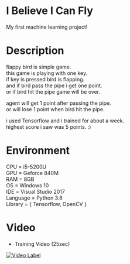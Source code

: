 # I Believe I Can Fly
My first machine learning project!

# Description
flappy bird is simple game.  
this game is playing with one key.  
if key is pressed bird is flapping.  
and if bird pass the pipe i get one point.  
or if bird hit the pipe game will be over.  

agent will get 1 point after passing the pipe.  
or will lose 1 point when bird hit the pipe.  

i used Tensorflow and i trained for about a week.  
highest score i saw was 5 points. :)  

# Environment
CPU = i5-5200U  
GPU = Geforce 840M  
RAM = 8GB  
OS = Windows 10  
IDE = Visual Studio 2017  
Language = Python 3.6  
Library = { Tensorflow, OpenCV }  

# Video
- Training Video (25sec)

[![Video Label](http://img.youtube.com/vi/jdzVI9Zmr5A/0.jpg)](https://youtu.be/jdzVI9Zmr5A)
